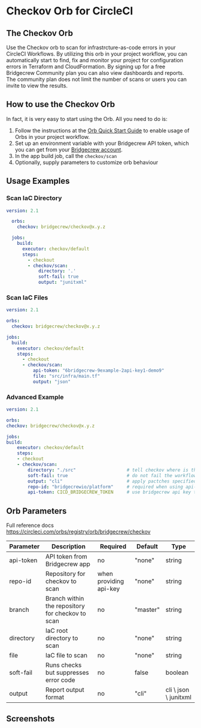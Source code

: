 # Checkov Orb for CircleCI

## The Checkov Orb

Use the Checkov orb to scan for infrastrcture-as-code errors in your CircleCI Workflows.
By utilizing this orb in your project workflow, you can automatically start to find, fix and monitor your project for configuration errors in Terraform and CloudFormation. By signing up for a free Bridgecrew Community plan you can also view dashboards and reports. The community plan does not limit the number of scans or users you can invite to view the results.
​
## How to use the Checkov Orb

In fact, it is very easy to start using the Orb.
All you need to do is:

1. Follow the instructions at the [Orb Quick Start Guide](https://circleci.com/orbs/registry/orb/bridgecrew/checkov#quick-start) to enable usage of Orbs in your project workflow.
2. Set up an environment variable with your Bridgecrew API token, which you can get from your [Bridgecrew account](https://www.bridgecrew.cloud/integrations).
3. In the app build job, call the `checkov/scan`
4. Optionally, supply parameters to customize orb behaviour

## Usage Examples

### Scan IaC Directory

```yaml
version: 2.1

  orbs:
    checkov: bridgecrew/checkov@x.y.z

  jobs:
    build:
      executor: checkov/default
      steps:
        - checkout
        - checkov/scan:
            directory: '.'
            soft-fail: true
            output: "junitxml" 
```

### Scan IaC Files

```yaml
version: 2.1

orbs:
  checkov: bridgecrew/checkov@x.y.z

jobs:
  build:
    executor: checkov/default
    steps:
      - checkout
      - checkov/scan:
          api-token: "6bridgecrew-9example-2api-key1-demo9"
          file: "src/infra/main.tf"
          output: "json"
```

### Advanced Example

```yaml
version: 2.1

orbs:
checkov: bridgecrew/checkov@x.y.z

jobs:
build:
    executor: checkov/default
    steps:
    - checkout
    - checkov/scan:
        directory: "./src"                   # tell checkov where is the directory you want to scan
        soft-fail: true                      # do not fail the workflow in case vulnerabilities have found 
        output: "cli"                        # apply pactches specified in commited .snyk file (generated by running the [snyk wizard](https://snyk.io/docs/cli-wizard/))
        repo-id: "bridgecrewio/platform"     # required when using api-key
        api-token: CICD_BRIDGECREW_TOKEN     # use bridgecrew api key to create violations in bridgecrew app
```

## Orb Parameters

Full reference docs https://circleci.com/orbs/registry/orb/bridgecrew/checkov

| Parameter  | Description | Required | Default | Type |
| -----------| -------------------------------------------------------------------------------------------------------- | ------------- | ------------- | ------------- |
| api-token | API token from Bridgecrew app | no | "none" | string |
| repo-id | Repository for checkov to scan | when providing api-key | "none" | string |
| branch | Branch within the repository for checkov to scan | no | "master" | string |
| directory | IaC root directory to scan | no | "none" | string |
| file | IaC file to scan | no | "none" | string |
| soft-fail | Runs checks but suppresses error code | no | false | boolean |
| output | Report output format | no | "cli" | cli \ json \ junitxml |

## Screenshots

